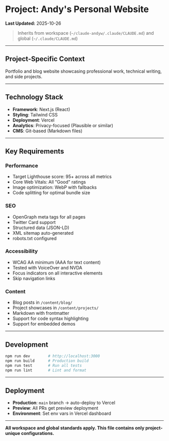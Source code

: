 # Project: Andy's Personal Website

**Last Updated:** 2025-10-26

> Inherits from workspace (`~/claude-andyw/.claude/CLAUDE.md`) and global
> (`~/.claude/CLAUDE.md`)

---

## Project-Specific Context

Portfolio and blog website showcasing professional work, technical writing, and
side projects.

---

## Technology Stack

- **Framework**: Next.js (React)
- **Styling**: Tailwind CSS
- **Deployment**: Vercel
- **Analytics**: Privacy-focused (Plausible or similar)
- **CMS**: Git-based (Markdown files)

---

## Key Requirements

### Performance

- Target Lighthouse score: 95+ across all metrics
- Core Web Vitals: All "Good" ratings
- Image optimization: WebP with fallbacks
- Code splitting for optimal bundle size

### SEO

- OpenGraph meta tags for all pages
- Twitter Card support
- Structured data (JSON-LD)
- XML sitemap auto-generated
- robots.txt configured

### Accessibility

- WCAG AA minimum (AAA for text content)
- Tested with VoiceOver and NVDA
- Focus indicators on all interactive elements
- Skip navigation links

### Content

- Blog posts in `/content/blog/`
- Project showcases in `/content/projects/`
- Markdown with frontmatter
- Support for code syntax highlighting
- Support for embedded demos

---

## Development

```bash
npm run dev        # http://localhost:3000
npm run build      # Production build
npm run test       # Run all tests
npm run lint       # Lint and format
```

---

## Deployment

- **Production**: `main` branch → auto-deploy to Vercel
- **Preview**: All PRs get preview deployment
- **Environment**: Set env vars in Vercel dashboard

---

**All workspace and global standards apply. This file contains only
project-unique configurations.**
